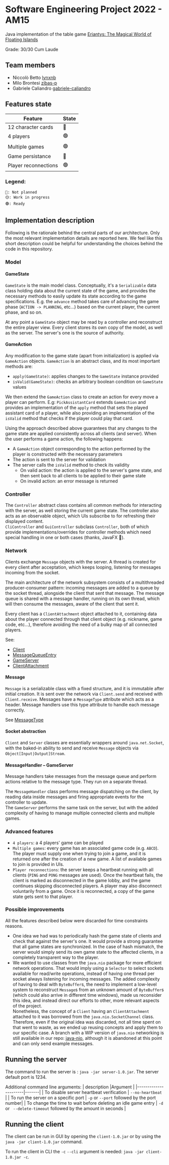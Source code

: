 # Software Engineering Project 2022 - AM15

Java implementation of the table
game [Eriantys: The Magical World of Floating Islands](https://craniointernational.com/products/eriantys/)

Grade: 30/30 Cum Laude

## Team members

- Niccolò Betto [lynxnb](https://github.com/lynxnb)
- Milo Brontesi [zibas-p](https://github.com/zibas-p)
- Gabriele Caliandro [gabriele-caliandro](https://github.com/gabriele-caliandro)

## Features state

| Feature              | State |
|----------------------|-------|
| 12 character cards   | 🔴    |
| 4 players            | 🟢    |
| Multiple games       | 🟢    |
| Game persistance     | 🔴    |
| Player reconnections | 🟢    |

### Legend:

```
🔴: Not planned
🟡: Work in progress
🟢: Ready
```
## Implementation description

Following is the rationale behind the central parts of our architecture. Only the most relevant implementation details
are reported here. We feel like this short description could be helpful for understanding the choices behind the code in
this repository.

### Model

#### GameState

`GameState` is the main model class. Conceptually, it's a `Serializable` data class holding data
about the current state of the game, and provides the necessary methods to easily update its state
according to the game specifications. E.g. the `advance` method takes care of advancing the game phase
(`ACTION -> PLANNING`, etc...) based on the current player, the current phase, and so on.

At any point a `GameState` object may be read by a controller and reconstruct the entire player view.
Every client stores its own copy of the model, as well as the server. The server's one is the source of authority.

#### GameAction

Any modification to the game state (apart from initialization) is applied via `GameAction` objects.
`GameAction` is an abstract class, and its most important methods are:

* `apply(GameState)`: applies changes to the `GameState` instance provided
* `isValid(GameState)`: checks an arbitrary boolean condition on `GameState` values

We then extend the `GameAction` class to create an action for every move a player can perform. E.g: `PickAssistantCard`
extends `GameAction` and provides an implementation of the `apply` method that sets the played assistant card of a
player, while also providing an implementation of the `isValid` method that checks if the player could play that card.

Using the approach described above guarantees that any changes to the game state are applied
consistently across all clients (and server). When the user performs a game action, the following
happens:

* A `GameAction` object corresponding to the action performed by the player is constructed with the necessary parameters
* The action is sent to the server for validation
* The server calls the `isValid` method to check its validity
    * On valid action: the action is applied to the server's game state, and then sent back to all clients to be applied
      to their game state
    * On invalid action: an error message is returned

### Controller

The `Controller` abstract class contains all common methods for interacting with the server, as well storing the
current game state. The controller also acts as an observable object, which UIs subscribe to for refreshing their
displayed content.  
`CliController` and `GuiController` subclass `Controller`, both of which provide implementations/overrides for
controller methods which need special handling in one or both cases (thanks, JavaFX 🙏).

### Network

Clients exchange `Message` objects with the server. A thread is created for every client after acceptation, which keeps
looping, listening for messages incoming from the socket.

The main architecture of the network subsystem consists of a multithreaded producer-consumer pattern: incoming messages
are added to a queue by the socket thread, alongside the client that sent that message. The message queue is shared with
a message handler, running on its own thread, which will then consume the messages, aware of the client that sent it.

Every client has a `ClientAttachment` object attached to it, containing data about the player connected through that
client object (e.g. nickname, game code, etc...), therefore avoiding the need of a bulky map of all connected players.

See:

* [Client](https://github.com/lynxnb/ingsw2022-AM15/blob/master/src/main/java/it/polimi/ingsw/eriantys/network/Client.java#L129)
* [MessageQueueEntry](https://github.com/lynxnb/ingsw2022-AM15/blob/master/src/main/java/it/polimi/ingsw/eriantys/network/MessageQueueEntry.java)
* [GameServer](https://github.com/lynxnb/ingsw2022-AM15/blob/master/src/main/java/it/polimi/ingsw/eriantys/server/GameServer.java#L85)
* [ClientAttachment](https://github.com/lynxnb/ingsw2022-AM15/blob/master/src/main/java/it/polimi/ingsw/eriantys/server/ClientAttachment.java)

#### Message

`Message` is a serializable class with a fixed structure, and it is immutable after initial creation.
It is sent over the network via `Client.send` and received with `Client.receive`.
Messages have a `MessageType` attribute which acts as a header. Message handlers use this type attribute to handle each
message correctly.

See [MessageType](https://github.com/lynxnb/ingsw2022-AM15/blob/master/src/main/java/it/polimi/ingsw/eriantys/network/MessageType.java)

#### Socket abstraction

`Client` and `Server` classes are essentially wrappers around `java.net.Socket`, with the baked-in ability to send and
receive `Message` objects via `Object[Input|Output]Stream`.

#### MessageHandler – GameServer

Message handlers take messages from the message queue and perform actions relative to the message type. They run on
a separate thread.

The `MessageHandler` class performs message dispatching on the client, by reading data inside messages and firing
appropriate events for the controller to update.  
The `GameServer` performs the same task on the server, but with the added complexity of having to manage multiple
connected clients and multiple games.

### Advanced features

* `4 players`: a 4 players' game can be played
* `Multiple games`: every game has an associated game code (e.g. `ABCD`). The player must supply one when trying to join
  a game, and it is returned one after the creation of a new game. A list of available games to join is provided in UIs.
* `Player reconnections`: the server keeps a heartbeat running with all clients (`PING` and `PONG` messages are used).
  Once the heartbeat fails, the client is marked as disconnected in the game lobby, and the game continues skipping
  disconnected players. A player may also disconnect voluntarily from a game. Once it is reconnected, a copy of the game
  state gets sent to that player.

### Possible improvements

All the features described below were discarded for time constraints reasons.

* One idea we had was to periodically hash the game state of clients and check that against the server's one. It would
  provide a strong guarantee that all game states are synchronized. In the case of hash mismatch, the server would
  simply send its own game state to the affected clients, in a completely transparent way to the player.
* We wanted to use classes from the `java.nio` package for more efficient network operations. That would imply using a
  `Selector` to select sockets available for read/write operations, instead of having one thread per socket always
  listening for incoming messages. The added complexity of having to deal with `ByteBuffer`s, the need to implement a
  low-level system to reconstruct `Message`s from an unknown amount of `ByteBuffer`s (which could also arrive in
  different time windows), made us reconsider this idea, and instead direct our efforts to other, more relevant aspects
  of the project.  
  Nonetheless, the concept of a `Client` having an `ClientAttachment` attached to it was borrowed from
  the `java.nio.SocketChannel` class. Therefore, even if the original idea was discarded, not all time spent on that
  went to waste, as we ended up reusing concepts and apply them to our specific case.
  A branch with a WIP version of `java.nio` networking is still available in our
  repo: [java-nio](https://github.com/lynxnb/ingsw2022-AM15/tree/java-nio), although it is abandoned at this point and
  can only send example messages.

## Running the server
The command to run the server is : ```java -jar server-1.0.jar```. The server default port is 1234.

Additional command line arguments:
| description          |Argument |
|----------------------|-------|
| To disable server heartbeat verification  | ```--no-heartbeat ```   |
| To run the server on a specific port    | ```-p``` or ```--port``` followed by the port number|
| To change the time to wait before deleting an idle game entry | ```-d``` or ``` --delete-timeout``` followed by the amount in seconds  |
## Running the client
The client can be run in GUI by opening the ```client-1.0.jar``` or by using the ```java -jar client-1.0.jar``` command.

To run the client in CLI the ```-c``` ```--cli``` argument is needed:  ```java -jar client-1.0.jar -c```.


